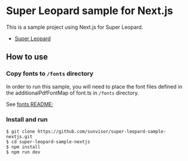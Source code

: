 Super Leopard sample for Next.js
=================================

This is a sample project using Next.js for Super Leopard.

- [Super Leopard](https://github.com/sunvisor/super-leopard)

How to use
----------

### Copy fonts to `/fonts` directory

In order to run this sample, you will need to place the font files defined in the additionalPdfFontMap of font.ts in `/fonts` directory.

See [fonts README](./fonts/README.md);

### Install and run

```shell
$ git clone https://github.com/sunvisor/super-leopard-sample-nextjs.git
$ cd super-leopard-sample-nextjs
$ npm install
$ npm run dev
```
